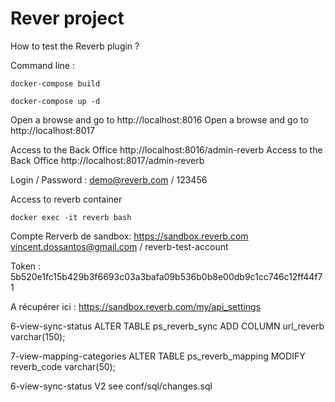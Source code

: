 # Rever project

How to test the Reverb plugin ?

Command line :

<code>docker-compose build</code>

<code>docker-compose up -d</code>

Open a browse and go to http://localhost:8016
Open a browse and go to http://localhost:8017

Access to the Back Office http://localhost:8016/admin-reverb
Access to the Back Office http://localhost:8017/admin-reverb

Login / Password : demo@reverb.com / 123456

Access to reverb container

<code>docker exec -it reverb bash</code>

Compte Rerverb de sandbox:
https://sandbox.reverb.com
vincent.dossantos@gmail.com / reverb-test-account

Token : 5b520e1fc15b429b3f6693c03a3bafa09b536b0b8e00db9c1cc746c12ff44f71

A récupérer ici : https://sandbox.reverb.com/my/api_settings

6-view-sync-status
ALTER TABLE ps_reverb_sync ADD COLUMN url_reverb varchar(150);

7-view-mapping-categories
ALTER TABLE ps_reverb_mapping MODIFY reverb_code varchar(50);

6-view-sync-status V2
see conf/sql/changes.sql